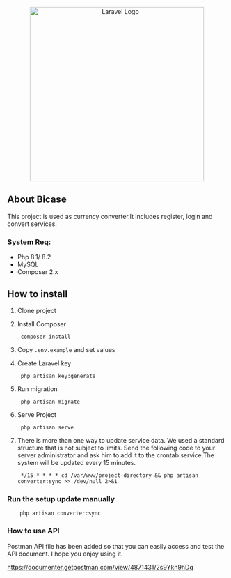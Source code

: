 <p align="center"><a href="https://laravel.com" target="_blank"><img src="https://raw.githubusercontent.com/laravel/art/master/logo-lockup/5%20SVG/2%20CMYK/1%20Full%20Color/laravel-logolockup-cmyk-red.svg" width="400" alt="Laravel Logo"></a></p>


## About Bicase

This project is used as currency converter.It includes register, login and convert services.

### System Req:
- Php 8.1/ 8.2
- MySQL
- Composer 2.x

## How to install

1. Clone project
2. Install Composer

        composer install
3. Copy `.env.example` and set values
4. Create Laravel key

        php artisan key:generate
5. Run migration

        php artisan migrate
6. Serve Project

        php artisan serve
7. There is more than one way to update service data. We used a standard structure that is not subject to limits. Send the following code to your server administrator and ask him to add it to the crontab service.The system will be updated every 15 minutes.

        */15 * * * * cd /var/www/project-directory && php artisan converter:sync >> /dev/null 2>&1


### Run the setup update manually

        php artisan converter:sync


### How to use API

Postman API file has been added so that you can easily access and test the API document. I hope you enjoy using it.

https://documenter.getpostman.com/view/4871431/2s9Ykn9hDq
